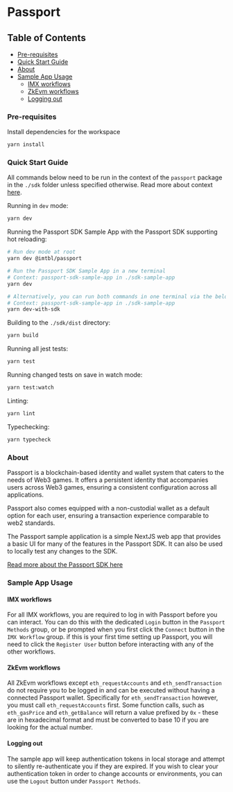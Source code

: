 # Passport

## Table of Contents

- [Pre-requisites](#pre-requisites)
- [Quick Start Guide](#quick-start-guide)
- [About](#about)
- [Sample App Usage](#sample-app-usage)
  - [IMX workflows](#imx-workflows)
  - [ZkEvm workflows](#zkevm-workflows)
  - [Logging out](#logging-out)

### Pre-requisites

Install dependencies for the workspace

```bash
yarn install
```

### Quick Start Guide

All commands below need to be run in the context of the `passport` package in the `./sdk` folder unless specified otherwise. Read more about context [here](../../README.md#context).

Running in `dev` mode:

```bash
yarn dev
```

Running the Passport SDK Sample App with the Passport SDK supporting hot reloading:

```bash
# Run dev mode at root
yarn dev @imtbl/passport

# Run the Passport SDK Sample App in a new terminal
# Context: passport-sdk-sample-app in ./sdk-sample-app
yarn dev

# Alternatively, you can run both commands in one terminal via the below concurrent yarn script
# Context: passport-sdk-sample-app in ./sdk-sample-app
yarn dev-with-sdk
```

Building to the `./sdk/dist` directory:

```bash
yarn build
```

Running all jest tests:

```bash
yarn test
```

Running changed tests on save in watch mode:

```bash
yarn test:watch
```

Linting:

```bash
yarn lint
```

Typechecking:

```bash
yarn typecheck
```

### About

Passport is a blockchain-based identity and wallet system that caters to the needs of Web3 games. It offers a persistent identity that accompanies users across Web3 games, ensuring a consistent configuration across all applications.

Passport also comes equipped with a non-custodial wallet as a default option for each user, ensuring a transaction experience comparable to web2 standards.

The Passport sample application is a simple NextJS web app that provides a basic UI for many of the features in the Passport SDK. It can also be used to locally test any changes to the SDK.

[Read more about the Passport SDK here](../../README.md#passport)

### Sample App Usage

#### IMX workflows

For all IMX workflows, you are required to log in with Passport before you can interact. You can do this with the dedicated `Login` button in the `Passport Methods` group, or be prompted when you first click the `Connect` button in the `IMX Workflow` group. if this is your first time setting up Passport, you will need to click the `Register User` button before interacting with any of the other workflows.

#### ZkEvm workflows

All ZkEvm workflows except `eth_requestAccounts` and `eth_sendTransaction` do not require you to be logged in and can be executed without having a connected Passport wallet. Specifically for `eth_sendTransaction` however, you must call `eth_requestAccounts` first.
Some function calls, such as `eth_gasPrice` and `eth_getBalance` will return a value prefixed by `0x` - these are in hexadecimal format and must be converted to base 10 if you are looking for the actual number.

#### Logging out

The sample app will keep authentication tokens in local storage and attempt to silently re-authenticate you if they are expired. If you wish to clear your authentication token in order to change accounts or environments, you can use the `Logout` button under `Passport Methods`.
